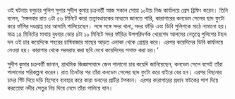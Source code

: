 ওই ঘটনায় বগুড়ার পুলিশ সুপার সুদীপ কুমার চক্রবর্ত্তী আজ সকাল সোয়া ১০টায় নিজ কার্যালয়ে প্রেস ব্রিফিং করেন। তিনি বলেন, ‘মঙ্গলবার রাত ৩টা ৫৬ মিনিটে কারা তত্ত্বাবধায়কের মাধ্যমে জানতে পারি, কারাগারের কনডেম সেলের ছাদ ফুটো করে ফাঁসির দণ্ডপ্রাপ্ত চার আসামি পালিয়েছেন। সঙ্গে সঙ্গে সদর থানা, সদর ফাঁড়ি এবং ডিবি পুলিশকে মাঠে নামানো হয়। মাত্র ১৪ মিনিটের মাথায় বুধবার ভোর ৪টা ১০ মিনিটে সদর ফাঁড়ির উপপরিদর্শক খোরশেদ আলমের নেতৃত্বে পুলিশের টহল দল ওই চার কয়েদিকে শহরের চাষিবাজার মাছের আড়ত এলাকা থেকে গ্রেপ্তার করে। এরপর কয়েদিদের ডিবি কার্যালয়ে নেওয়া হয়। কারাগার থেকে সরবরাহ করা ছবি দেখে কয়েদিদের শনাক্ত করা হয়।’

সুদীপ কুমার চক্রবর্ত্তী জানান, প্রাথমিক জিজ্ঞাসাবাদে জেল পালানো চার কয়েদি জানিয়েছেন, কনডেম সেলে বসেই তাঁরা পালানোর পরিকল্পনা করেন। রাত তিনটার পর তাঁরা কনডেম সেলের ছাদ ফুটো করে বাইরে বের হন। এরপর বিছানার চাদর গিঁট দিয়ে দড়ি হিসেবে ব্যবহার করে কারা ভবনের প্রাচীর টপকান। এরপর কারাগারের প্রধান ফটকের পাশ দিয়ে করতোয়া নদীর সেতুর নিচ দিয়ে নেমে তাঁরা পালিয়ে যান।
